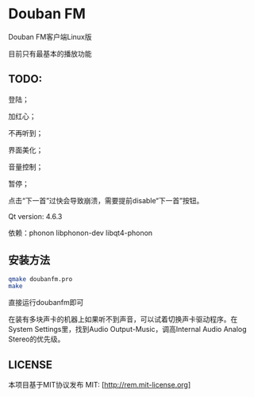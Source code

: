 Douban FM
========
Douban FM客户端Linux版

目前只有最基本的播放功能

## TODO:

登陆；

加红心；

不再听到；

界面美化；

音量控制；

暂停；

点击“下一首”过快会导致崩溃，需要提前disable“下一首”按钮。

Qt version: 4.6.3

依赖：phonon libphonon-dev libqt4-phonon

## 安装方法
```bash
qmake doubanfm.pro
make
```

直接运行doubanfm即可

在装有多块声卡的机器上如果听不到声音，可以试着切换声卡驱动程序。在System Settings里，找到Audio Output-Music，调高Internal Audio Analog Stereo的优先级。



## LICENSE
本项目基于MIT协议发布
MIT: [http://rem.mit-license.org]
